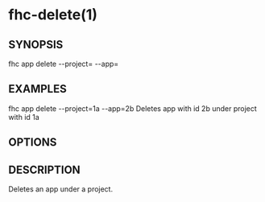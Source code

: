 fhc-delete(1)
=============
## SYNOPSIS

 fhc app delete --project=<project> --app=<app>

## EXAMPLES

  fhc app delete --project=1a --app=2b    Deletes app with id 2b under project with id 1a


## OPTIONS

## DESCRIPTION

Deletes an app under a project.

